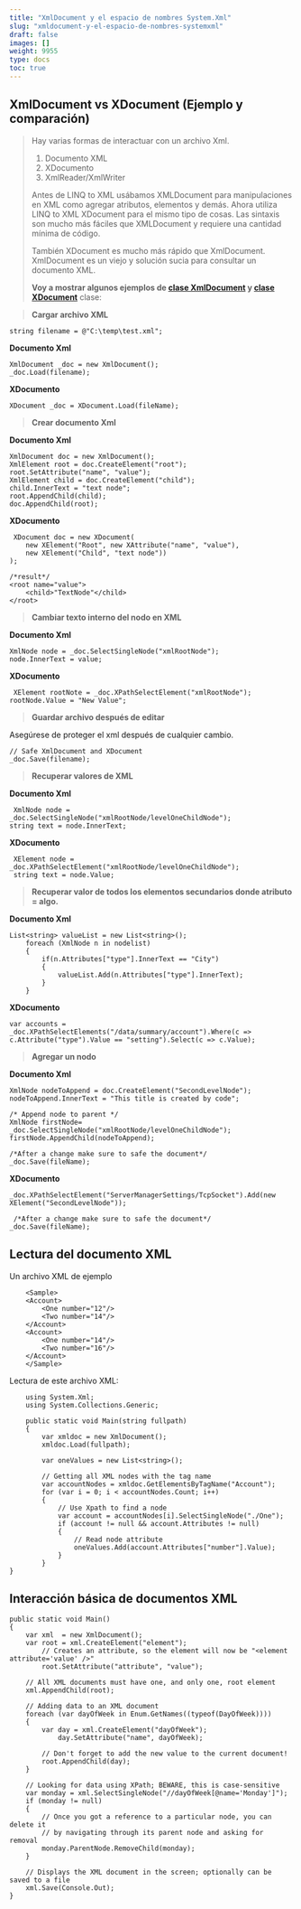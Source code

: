```yaml
---
title: "XmlDocument y el espacio de nombres System.Xml"
slug: "xmldocument-y-el-espacio-de-nombres-systemxml"
draft: false
images: []
weight: 9955
type: docs
toc: true
---
```


## XmlDocument vs XDocument (Ejemplo y comparación)
>Hay varias formas de interactuar con un archivo Xml.
> 
> 1. Documento XML
> 2. XDocumento
> 3. XmlReader/XmlWriter
> 
> Antes de LINQ to XML usábamos XMLDocument para manipulaciones en XML
> como agregar atributos, elementos y demás. Ahora utiliza LINQ to XML
> XDocument para el mismo tipo de cosas. Las sintaxis son mucho más fáciles que
> XMLDocument y requiere una cantidad mínima de código.
> 
> También XDocument es mucho más rápido que XmlDocument. XmlDocument es un viejo
> y solución sucia para consultar un documento XML.
> 
> **Voy a mostrar algunos ejemplos de [clase XmlDocument][1] y [clase XDocument][2]** clase:


> **Cargar archivo XML**


    
    string filename = @"C:\temp\test.xml";

**Documento Xml**

    XmlDocument _doc = new XmlDocument();
    _doc.Load(filename);

**XDocumento**

    XDocument _doc = XDocument.Load(fileName);

> **Crear documento Xml**

    
**Documento Xml**

    XmlDocument doc = new XmlDocument();
    XmlElement root = doc.CreateElement("root");
    root.SetAttribute("name", "value");
    XmlElement child = doc.CreateElement("child");
    child.InnerText = "text node";
    root.AppendChild(child);
    doc.AppendChild(root);

**XDocumento**

     XDocument doc = new XDocument(
        new XElement("Root", new XAttribute("name", "value"), 
        new XElement("Child", "text node"))
    );

    /*result*/
    <root name="value">
        <child>"TextNode"</child>
    </root>

> **Cambiar texto interno del nodo en XML**

**Documento Xml**

    XmlNode node = _doc.SelectSingleNode("xmlRootNode");
    node.InnerText = value;

**XDocumento**

     XElement rootNote = _doc.XPathSelectElement("xmlRootNode"); 
    rootNode.Value = "New Value";

> **Guardar archivo después de editar**

Asegúrese de proteger el xml después de cualquier cambio.

    // Safe XmlDocument and XDocument
    _doc.Save(filename);

> **Recuperar valores de XML**

**Documento Xml**

     XmlNode node = _doc.SelectSingleNode("xmlRootNode/levelOneChildNode");
    string text = node.InnerText;

**XDocumento**

     XElement node = _doc.XPathSelectElement("xmlRootNode/levelOneChildNode");
     string text = node.Value;

> **Recuperar valor de todos los elementos secundarios donde atributo = algo.**

**Documento Xml**

    List<string> valueList = new List<string>(); 
        foreach (XmlNode n in nodelist)
        {
            if(n.Attributes["type"].InnerText == "City")
            {
                valueList.Add(n.Attributes["type"].InnerText);
            }
        }

**XDocumento**

    var accounts = _doc.XPathSelectElements("/data/summary/account").Where(c => c.Attribute("type").Value == "setting").Select(c => c.Value);


> **Agregar un nodo**

**Documento Xml**

    XmlNode nodeToAppend = doc.CreateElement("SecondLevelNode");
    nodeToAppend.InnerText = "This title is created by code";
    
    /* Append node to parent */
    XmlNode firstNode= _doc.SelectSingleNode("xmlRootNode/levelOneChildNode");
    firstNode.AppendChild(nodeToAppend);

    /*After a change make sure to safe the document*/
    _doc.Save(fileName);

    
**XDocumento**

    _doc.XPathSelectElement("ServerManagerSettings/TcpSocket").Add(new XElement("SecondLevelNode"));

     /*After a change make sure to safe the document*/
    _doc.Save(fileName); 


[1]: https://msdn.microsoft.com/en-us/library/system.xml.xmldocument(v=vs.110).aspx
[2]: https://msdn.microsoft.com/en-us/library/system.xml.linq.xdocument(v=vs.110).aspx

## Lectura del documento XML
Un archivo XML de ejemplo

    
        <Sample>
        <Account>
            <One number="12"/>
            <Two number="14"/>
        </Account>
        <Account>
            <One number="14"/>
            <Two number="16"/>
        </Account>
        </Sample>

Lectura de este archivo XML:

        using System.Xml;
        using System.Collections.Generic;
        
        public static void Main(string fullpath)
        {
            var xmldoc = new XmlDocument();
            xmldoc.Load(fullpath);
            
            var oneValues = new List<string>();
            
            // Getting all XML nodes with the tag name
            var accountNodes = xmldoc.GetElementsByTagName("Account");
            for (var i = 0; i < accountNodes.Count; i++)
            {
                // Use Xpath to find a node
                var account = accountNodes[i].SelectSingleNode("./One");
                if (account != null && account.Attributes != null)
                {
                    // Read node attribute
                    oneValues.Add(account.Attributes["number"].Value);
                }
            }
    }

## Interacción básica de documentos XML
    public static void Main()
    {
        var xml  = new XmlDocument();
        var root = xml.CreateElement("element");
            // Creates an attribute, so the element will now be "<element attribute='value' />"
            root.SetAttribute("attribute", "value");

        // All XML documents must have one, and only one, root element        
        xml.AppendChild(root);

        // Adding data to an XML document
        foreach (var dayOfWeek in Enum.GetNames((typeof(DayOfWeek))))
        {
            var day = xml.CreateElement("dayOfWeek");
                day.SetAttribute("name", dayOfWeek);

            // Don't forget to add the new value to the current document!
            root.AppendChild(day);
        }

        // Looking for data using XPath; BEWARE, this is case-sensitive
        var monday = xml.SelectSingleNode("//dayOfWeek[@name='Monday']");
        if (monday != null)
        {
            // Once you got a reference to a particular node, you can delete it
            // by navigating through its parent node and asking for removal
            monday.ParentNode.RemoveChild(monday);
        }
            
        // Displays the XML document in the screen; optionally can be saved to a file
        xml.Save(Console.Out);
    }

